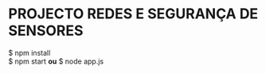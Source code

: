 # PROJECTO REDES E SEGURANÇA DE SENSORES

$ npm install
<br />$ npm start      <b>ou</b>     $ node app.js 
```